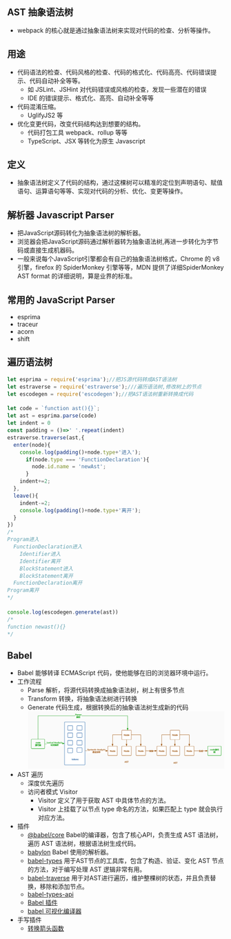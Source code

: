 ## AST 抽象语法树
- webpack 的核心就是通过抽象语法树来实现对代码的检查、分析等操作。

## 用途
- 代码语法的检查、代码风格的检查、代码的格式化、代码高亮、代码错误提示、代码自动补全等等。
  - 如 JSLint、JSHint 对代码错误或风格的检查，发现一些潜在的错误
  - IDE 的错误提示、格式化、高亮、自动补全等等
- 代码混淆压缩。
  - UglifyJS2 等
- 优化变更代码，改变代码结构达到想要的结构。
  - 代码打包工具 webpack、rollup 等等
  - TypeScript、JSX 等转化为原生 Javascript

## 定义
- 抽象语法树定义了代码的结构，通过这棵树可以精准的定位到声明语句、赋值语句、运算语句等等、实现对代码的分析、优化、变更等操作。

## 解析器 Javascript Parser
- 把JavaScript源码转化为抽象语法树的解析器。
- 浏览器会把JavaScript源码通过解析器转为抽象语法树,再进一步转化为字节码或直接生成机器码。
- 一般来说每个JavaScript引擎都会有自己的抽象语法树格式，Chrome 的 v8 引擎，firefox 的 SpiderMonkey 引擎等等，MDN 提供了详细SpiderMonkey AST format 的详细说明，算是业界的标准。
  
## 常用的 JavaScript Parser
  - esprima
  - traceur
  - acorn
  - shift
  
## 遍历语法树
```js
let esprima = require('esprima');//把JS源代码转成AST语法树
let estraverse = require('estraverse');///遍历语法树,修改树上的节点
let escodegen = require('escodegen');//把AST语法树重新转换成代码

let code = `function ast(){}`;
let ast = esprima.parse(code)
let indent = 0
const padding = ()=>' '.repeat(indent)
estraverse.traverse(ast,{
  enter(node){
    console.log(padding()+node.type+'进入');
      if(node.type === 'FunctionDeclaration'){
        node.id.name = 'newAst';
      }
    indent+=2;
  },
  leave(){
    indent-=2;
    console.log(padding()+node.type+'离开');
  }
})
/*
Program进入
  FunctionDeclaration进入
    Identifier进入
    Identifier离开
    BlockStatement进入
    BlockStatement离开
  FunctionDeclaration离开
Program离开
*/

console.log(escodegen.generate(ast))
/*
function newast(){}
*/
```

## Babel
- Babel 能够转译 ECMAScript 代码，使他能够在旧的浏览器环境中运行。
- 工作流程
  - Parse 解析，将源代码转换成抽象语法树，树上有很多节点
  - Transform 转换，将抽象语法树进行转换
  - Generate 代码生成，根据转换后的抽象语法树生成新的代码
![](images/2021-03-31-21-31-45.png)
- AST 遍历
  - 深度优先遍历
  - 访问者模式 Visitor
    - Visitor 定义了用于获取 AST 中具体节点的方法。
    - Visitor 上挂载了以节点 type 命名的方法，如果匹配上 type 就会执行对应方法。
- 插件
  - [@babel/core](https://www.npmjs.com/package/@babel/core) Babel的编译器，包含了核心API，负责生成 AST 语法树，遍历 AST 语法树，根据语法树生成代码。
  - [babylon](http://www.zhufengpeixun.com/grow/html/103.4.webpack-ast.html) Babel 使用的解析器。
  - [babel-types](https://github.com/babel/babel/tree/master/packages/babel-types) 用于AST节点的工具库，包含了构造、验证、变化 AST 节点的方法，对于编写处理 AST 逻辑非常有用。
  - [babel-traverse](https://www.npmjs.com/package/babel-traverse) 用于对AST进行遍历，维护整棵树的状态，并且负责替换，移除和添加节点。
  - [babel-types-api](https://babeljs.io/docs/en/next/babel-types.html)
  - [Babel 插件](https://github.com/brigand/babel-plugin-handbook/blob/master/translations/zh-Hans/README.md#asts)
  - [babel 可视化编译器](https://babeljs.io/en/repl.html)
- 手写插件
  - [转换箭头函数](../source/6.Babel/babel-plugin-transform-es2015-arrow-functions/demo.js)